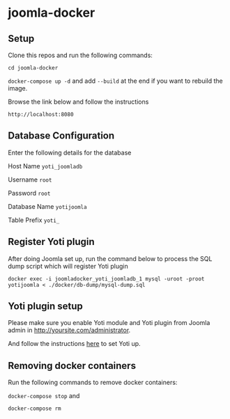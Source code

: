 # joomla-docker

## Setup
Clone this repos and run the following commands:

`cd joomla-docker`

`docker-compose up -d` and add `--build` at the end if you want to rebuild the image.

Browse the link below and follow the instructions

`http://localhost:8080`

## Database Configuration
Enter the following details for the database

Host Name `yoti_joomladb`

Username `root`

Password `root`

Database Name `yotijoomla`

Table Prefix  `yoti_`

## Register Yoti plugin
After doing Joomla set up, run the command below to process the SQL dump script which will register Yoti plugin

`docker exec -i joomladocker_yoti_joomladb_1 mysql -uroot -proot yotijoomla < ./docker/db-dump/mysql-dump.sql`

## Yoti plugin setup
Please make sure you enable Yoti module and Yoti plugin from Joomla admin in http://yoursite.com/administrator.

And follow the instructions [here](https://github.com/getyoti/yoti-joomla) to set Yoti up.

## Removing docker containers
Run the following commands to remove docker containers:

`docker-compose stop` and

`docker-compose rm`

